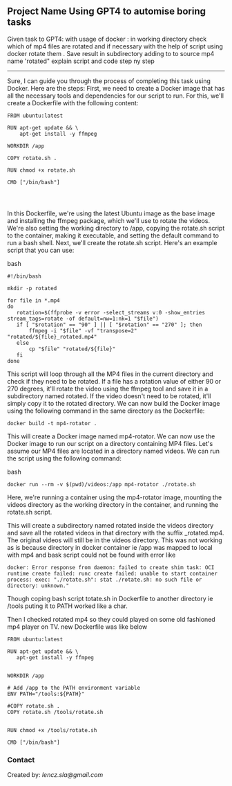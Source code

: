 ## Project Name Using GPT4 to automise boring tasks
Given task to GPT4: with usage of  docker : in working directory check which of mp4 files are rotated and  if necessary  with the help of script using docker rotate them . Save result in subdirectory adding to to source mp4 name 'rotated" explain script and code step ny step

---



Sure, I can guide you through the process of completing this task using Docker. Here are the steps:
First, we need to create a Docker image that has all the necessary tools and dependencies for our script to run. For this, we'll create a Dockerfile with the following content:



```
FROM ubuntu:latest

RUN apt-get update && \
    apt-get install -y ffmpeg

WORKDIR /app

COPY rotate.sh .

RUN chmod +x rotate.sh

CMD ["/bin/bash"]


 
 ```


In this Dockerfile, we're using the latest Ubuntu image as the base image and installing the ffmpeg package, which we'll use to rotate the videos. We're also setting the working directory to /app, copying the rotate.sh script to the container, making it executable, and setting the default command to run a bash shell.
Next, we'll create the rotate.sh script. Here's an example script that you can use:




bash
 ```
#!/bin/bash

mkdir -p rotated

for file in *.mp4
do
    rotation=$(ffprobe -v error -select_streams v:0 -show_entries stream_tags=rotate -of default=nw=1:nk=1 "$file")
    if [ "$rotation" == "90" ] || [ "$rotation" == "270" ]; then
        ffmpeg -i "$file" -vf "transpose=2" "rotated/${file}_rotated.mp4"
    else
        cp "$file" "rotated/${file}"
    fi
done
 ```



This script will loop through all the MP4 files in the current directory and check if they need to be rotated. If a file has a rotation value of either 90 or 270 degrees, it'll rotate the video using the ffmpeg tool and save it in a subdirectory named rotated. If the video doesn't need to be rotated, it'll simply copy it to the rotated directory.
We can now build the Docker image using the following command in the same directory as the Dockerfile:




 ```
docker build -t mp4-rotator .
 ```
This will create a Docker image named mp4-rotator.
We can now use the Docker image to run our script on a directory containing MP4 files. Let's assume our MP4 files are located in a directory named videos. We can run the script using the following command:




bash
 ```
docker run --rm -v $(pwd)/videos:/app mp4-rotator ./rotate.sh
 ```



Here, we're running a container using the mp4-rotator image, mounting the videos directory as the working directory in the container, and running the rotate.sh script.

This will create a subdirectory named rotated inside the videos directory and save all the rotated videos in that directory with the suffix _rotated.mp4. The original videos will still be in the videos directory.
This was not working as is because directory in docker container ie /app was mapped to local with mp4 and bask script could not be found with error like 



 ``` 
 docker: Error response from daemon: failed to create shim task: OCI runtime create failed: runc create failed: unable to start container process: exec: "./rotate.sh": stat ./rotate.sh: no such file or directory: unknown."
 ```


 Though coping bash script totate.sh in Dockerfile  to another directory ie /tools
 puting it to PATH worked like a char.

 Then I checked rotated mp4 so they could played on some old fashioned mp4 player on TV.
 new Dockerfile was like below

 ```
 FROM ubuntu:latest

RUN apt-get update && \
    apt-get install -y ffmpeg


WORKDIR /app

# Add /app to the PATH environment variable
ENV PATH="/tools:${PATH}"

#COPY rotate.sh .
COPY rotate.sh /tools/rotate.sh


RUN chmod +x /tools/rotate.sh

CMD ["/bin/bash"]
 ```



### Contact
Created by: _lencz.sla@gmail.com_

